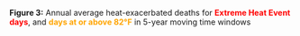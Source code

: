---
---
<span style="font-weight:bold">Figure 3:</span> Annual average heat-exacerbated deaths for <span style="color:red;font-weight:bold">Extreme Heat Event days</span>, and <span style="color:orange;font-weight:bold">days at or above 82°F</span> in 5-year moving time windows
<div style="min-height:702px"><script type="text/javascript" defer src="https://datawrapper.dwcdn.net/6b0cV/embed.js?v=1" charset="utf-8"></script><noscript><img src="https://datawrapper.dwcdn.net/6b0cV/full.png" alt="" /></noscript></div>
